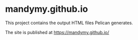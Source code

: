 # mandymy.github.io

This project contains the output HTML files Pelican generates.

The site is published at https://mandymy.github.io/
